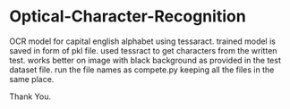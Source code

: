 # Optical-Character-Recognition
OCR model for capital english alphabet using tessaract.
trained model is saved in form of pkl file.
used tessract to get characters from the written test.
works better on image with black background as provided in the test dataset file.
run the file names as compete.py keeping all the files in the same place.

Thank You.
